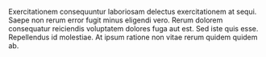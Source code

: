 Exercitationem consequuntur laboriosam delectus exercitationem at sequi. Saepe non rerum error fugit minus eligendi vero. Rerum dolorem consequatur reiciendis voluptatem dolores fuga aut est. Sed iste quis esse. Repellendus id molestiae. At ipsum ratione non vitae rerum quidem quidem ab.